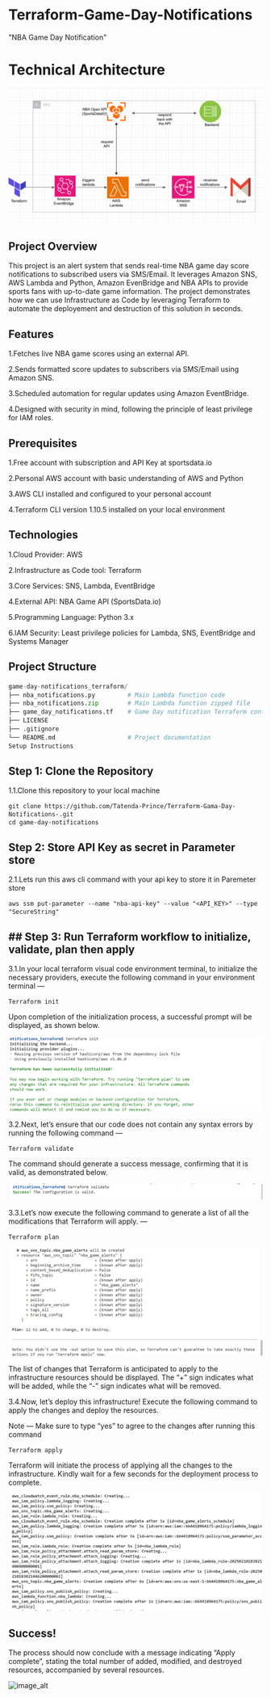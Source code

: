 # Terraform-Game-Day-Notifications

"NBA Game Day Notification"

# Technical Architecture

![image_alt](https://github.com/Tatenda-Prince/Terraform-Gama-Day-Notifications-/blob/c2a302281b7d6de8936b89d3397833d9db20c4ca/img/Screenshot%202025-02-10%20200330.png)

## Project Overview

This project is an alert system that sends real-time NBA game day score notifications to subscribed users via SMS/Email. It leverages Amazon SNS, AWS Lambda and Python, Amazon EvenBridge and NBA APIs to provide sports fans with up-to-date game information. The project demonstrates how we can use Infrastructure as Code by leveraging Terraform to automate the deployement and destruction of this solution in seconds.

## Features

1.Fetches live NBA game scores using an external API.

2.Sends formatted score updates to subscribers via SMS/Email using Amazon SNS.

3.Scheduled automation for regular updates using Amazon EventBridge.

4.Designed with security in mind, following the principle of least privilege for IAM roles.

## Prerequisites

1.Free account with subscription and API Key at sportsdata.io

2.Personal AWS account with basic understanding of AWS and Python

3.AWS CLI installed and configured to your personal account

4.Terraform CLI version 1.10.5 installed on your local environment

## Technologies

1.Cloud Provider: AWS

2.Infrastructure as Code tool: Terraform

3.Core Services: SNS, Lambda, EventBridge

4.External API: NBA Game API (SportsData.io)

5.Programming Language: Python 3.x

6.IAM Security:
Least privilege policies for Lambda, SNS, EventBridge and Systems Manager

## Project Structure

```python
game-day-notifications_terraform/
├── nba_notifications.py         # Main Lambda function code
├── nba_notifications.zip        # Main Lambda function zipped file
├── game_day_notifications.tf    # Game Day notification Terraform config file
├── LICENSE                     
├── .gitignore
└── README.md                    # Project documentation
Setup Instructions

```

## Step 1: Clone the Repository

1.1.Clone this repository to your local machine

```language
git clone https://github.com/Tatenda-Prince/Terraform-Gama-Day-Notifications-.git
cd game-day-notifications

```

## Step 2: Store API Key as secret in Parameter store

2.1.Lets run this aws cli command with your api key to store it in Paremeter store 

```language
aws ssm put-parameter --name "nba-api-key" --value "<API_KEY>" --type "SecureString"
```

## ## Step 3: Run Terraform workflow to initialize, validate, plan then apply

3.1.In your local terraform visual code environment terminal, to initialize the necessary providers, execute the following command in your environment terminal —

```language
Terraform init 
```

Upon completion of the initialization process, a successful prompt will be displayed, as shown below.

![image_alt](https://github.com/Tatenda-Prince/Terraform-Gama-Day-Notifications-/blob/00336aa0891efb4d14c497b2158c9e50a39de78c/img/Screenshot%202025-02-10%20203245.png)


3.2.Next, let’s ensure that our code does not contain any syntax errors by running the following command —

```language
Terraform validate
```

The command should generate a success message, confirming that it is valid, as demonstrated below.

![image_alt](https://github.com/Tatenda-Prince/Terraform-Gama-Day-Notifications-/blob/88a1ac1c416cf3afdb4090ce9b99b59560789ba7/img/Screenshot%202025-02-10%20203351.png)


3.3.Let’s now execute the following command to generate a list of all the modifications that Terraform will apply. —

```language
Terraform plan
```

![image_alt](https://github.com/Tatenda-Prince/Terraform-Gama-Day-Notifications-/blob/47b48e996e045f95699f605363dadab26857d9a3/img/Screenshot%202025-02-10%20203604.png)

The list of changes that Terraform is anticipated to apply to the infrastructure resources should be displayed. The “+” sign indicates what will be added, while the “-” sign indicates what will be removed.


3.4.Now, let’s deploy this infrastructure! Execute the following command to apply the changes and deploy the resources.

Note — Make sure to type “yes” to agree to the changes after running this command

```language
Terraform apply
```

Terraform will initiate the process of applying all the changes to the infrastructure. Kindly wait for a few seconds for the deployment process to complete.

![image_alt](https://github.com/Tatenda-Prince/Terraform-Gama-Day-Notifications-/blob/3c4a8d4d7b0f06988221071a9d103bbeec7b9379/img/Screenshot%202025-02-10%20203909.png)


## Success!

The process should now conclude with a message indicating “Apply complete”, stating the total number of added, modified, and destroyed resources, accompanied by several resources.


![image_alt]()














